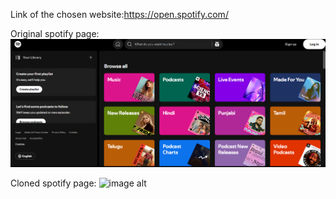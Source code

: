Link of the chosen website:https://open.spotify.com/



Original spotify page: ![image alt](https://github.com/ChetasiTrivedi/chetasi_react_assgn/blob/main/og.png?raw=true)


Cloned spotify page: ![image alt]()




